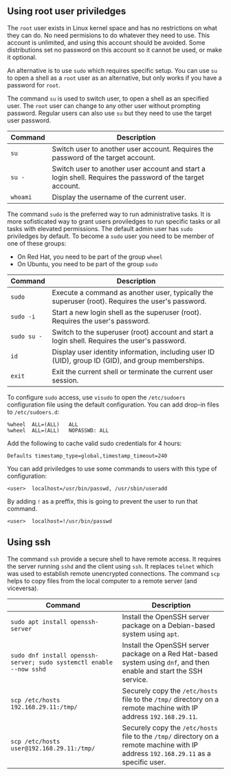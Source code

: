 ## Using root user priviledges

The `root` user exists in Linux kernel space and has no restrictions on what they can do. No need permisions to do whatever they need to use. This account is unlimited, and using this account should be avoided. Some distributions set no password on this account so it cannot be used, or make it optional.

An alternative is to use `sudo` which requires specific setup. You can use `su` to open a shell as a `root` user as an alternative, but only works if you have a password for `root`.

The command `su` is used to switch user, to open a shell as an specified user. The `root` user can change to any other user without prompting password. Regular users can also use `su` but they need to use the target user password.

| Command | Description                                                                                           |
|---------|-------------------------------------------------------------------------------------------------------|
| `su`    | Switch user to another user account. Requires the password of the target account.                      |
| `su -`  | Switch user to another user account and start a login shell. Requires the password of the target account. |
| `whoami`| Display the username of the current user.                                                              |

The command `sudo` is the preferred way to run administrative tasks. It is more sofisticated way to grant users proviledges to run specific tasks or all tasks with elevated permissions. The default admin user has `sudo` priviledges by default. To become a `sudo` user you need to be member of one of these groups:
 * On Red Hat, you need to be part of the group `wheel`
 * On Ubuntu, you need to be part of the group `sudo`

| Command     | Description                                                                                               |
|-------------|-----------------------------------------------------------------------------------------------------------|
| `sudo`      | Execute a command as another user, typically the superuser (root). Requires the user's password.          |
| `sudo -i`   | Start a new login shell as the superuser (root). Requires the user's password.                            |
| `sudo su -` | Switch to the superuser (root) account and start a login shell. Requires the user's password.             |
| `id`        | Display user identity information, including user ID (UID), group ID (GID), and group memberships.        |
| `exit`      | Exit the current shell or terminate the current user session.                                              |

To configure `sudo` access, use `visudo` to open the `/etc/sudoers` configuration file using the default configuration. You can add drop-in files to `/etc/sudoers.d`:

```
%wheel  ALL=(ALL)   ALL
%wheel  ALL=(ALL)   NOPASSWD: ALL
```

Add the following to cache valid sudo credentials for 4 hours:

```
Defaults timestamp_type=global,timestamp_timeout=240
```

You can add priviledges to use some commands to users with this type of configuration:

```
<user>  localhost=/usr/bin/passwd, /usr/sbin/useradd
```

By adding `!` as a preffix, this is going to prevent the user to run that command.

```
<user>  localhost=!/usr/bin/passwd
```

## Using ssh

The command `ssh` provide a secure shell to have remote access. It requires the server running `sshd` and the client using `ssh`. It replaces `telnet` which was used to establish remote unencrypted connections. The command `scp` helps to copy files from the local computer to a remote server (and viceversa).

| Command                                                                        | Description                                                                                                          |
|--------------------------------------------------------------------------------|----------------------------------------------------------------------------------------------------------------------|
| `sudo apt install openssh-server`                                              | Install the OpenSSH server package on a Debian-based system using `apt`.                                             |
| `sudo dnf install openssh-server; sudo systemctl enable --now sshd`            | Install the OpenSSH server package on a Red Hat-based system using `dnf`, and then enable and start the SSH service. |
| `scp /etc/hosts 192.168.29.11:/tmp/`                                           | Securely copy the `/etc/hosts` file to the `/tmp/` directory on a remote machine with IP address `192.168.29.11`.    |
| `scp /etc/hosts user@192.168.29.11:/tmp/`                                      | Securely copy the `/etc/hosts` file to the `/tmp/` directory on a remote machine with IP address `192.168.29.11` as a specific user. |
